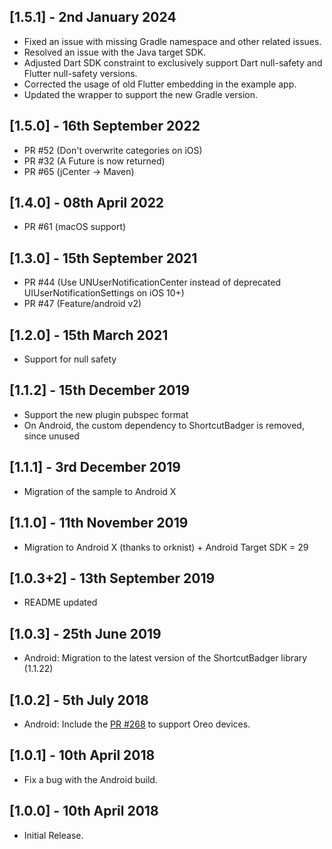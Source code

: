 ## [1.5.1] - 2nd January 2024

* Fixed an issue with missing Gradle namespace and other related issues.
* Resolved an issue with the Java target SDK.
* Adjusted Dart SDK constraint to exclusively support Dart null-safety and Flutter null-safety versions.
* Corrected the usage of old Flutter embedding in the example app.
* Updated the wrapper to support the new Gradle version.

## [1.5.0] - 16th September 2022

* PR #52 (Don't overwrite categories on iOS)
* PR #32 (A Future is now returned)
* PR #65 (jCenter -> Maven)

## [1.4.0] - 08th April 2022

* PR #61 (macOS support)
 
## [1.3.0] - 15th September 2021

* PR #44 (Use UNUserNotificationCenter instead of deprecated UIUserNotificationSettings on iOS 10+) 
* PR #47 (Feature/android v2)

## [1.2.0] - 15th March 2021

* Support for null safety 

## [1.1.2] - 15th December 2019

* Support the new plugin pubspec format
* On Android, the custom dependency to ShortcutBadger is removed, since unused  

## [1.1.1] - 3rd December 2019

* Migration of the sample to Android X

## [1.1.0] - 11th November 2019

* Migration to Android X (thanks to orknist) + Android Target SDK = 29

## [1.0.3+2] - 13th September 2019

* README updated

## [1.0.3] - 25th June 2019
  
* Android: Migration to the latest version of the ShortcutBadger library (1.1.22)

## [1.0.2] - 5th July 2018
  
* Android: Include the [PR #268](https://github.com/leolin310148/ShortcutBadger/pull/268) to support Oreo devices.  
  
## [1.0.1] - 10th April 2018  
  
* Fix a bug with the Android build.  
  
## [1.0.0] - 10th April 2018  
  
* Initial Release.
